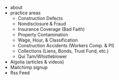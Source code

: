 - about
- practice areas
    - Construction Defects
    - Nondisclosure & Fraud
    - Insurance Coverage (Bad Faith)
    - Property Contamination
    - Wage, Hour, & Classification
    - Construction Accidents (Workers Comp. & PI)
    - Collections (Liens, Bonds, Trust Fund, etc.)
    - Qui Tam/Whistleblower
- Algolia (articles & videos)
- Mailchimp signup
- Rss Feed
